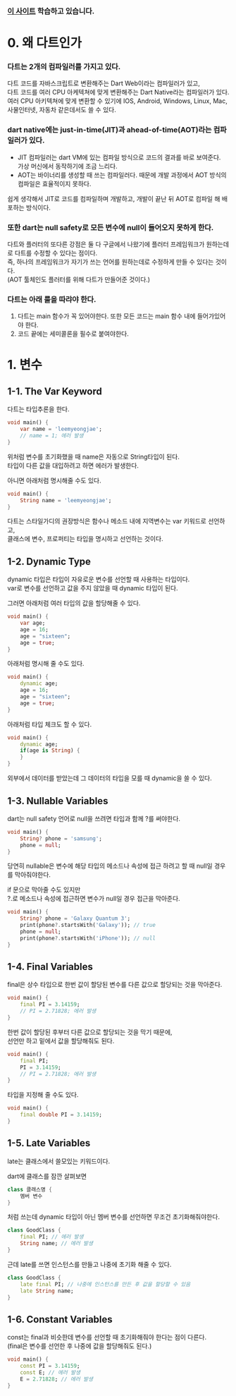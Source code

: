 ### **[이 사이트](https://nomadcoders.co/) 학습하고 있습니다.**

# **0. 왜 다트인가**

### **다트는 2개의 컴파일러를 가지고 있다.**
다트 코드를 자바스크립트로 변환해주는 Dart Web이라는 컴파일러가 있고, <br>
다트 코드를 여러 CPU 아케텍쳐에 맞게 변환해주는 Dart Native라는 컴파일러가 있다.<br>
여러 CPU 아키텍쳐에 맞게 변환할 수 있기에 IOS, Android, Windows, Linux, Mac, 사물인터넷, 자동차 같은데서도 쓸 수 있다.

### **dart native에는 just-in-time(JIT)과 ahead-of-time(AOT)라는 컴파일러가 있다.**
- JIT 컴파일러는 dart VM에 있는 컴파일 방식으로 코드의 결과를 바로 보여준다.<br>
가상 머신에서 동작하기에 조금 느리다.
- AOT는 바이너리를 생성할 때 쓰는 컴파일러다. 때문에 개발 과정에서 AOT 방식의 컴파일은 효율적이지 못하다.

쉽게 생각해서 JIT로 코드를 컴파일하며 개발하고, 개발이 끝난 뒤 AOT로 컴파일 해 배포하는 방식이다.

### **또한 dart는 null safety로 모든 변수에 null이 들어오지 못하게 한다.**

다트와 플러터의 또다른 강점은 둘 다 구글에서 나왔기에 플러터 프레임워크가 원하는데로 다트를 수정할 수 있다는 점이다.<br>
즉, 하나의 프레임워크가 자기가 쓰는 언어를 원하는데로 수정하게 만들 수 있다는 것이다.<br>
(AOT 툴체인도 플러터를 위해 다트가 만들어준 것이다.)

### **다트는 아래 룰을 따랴야 한다.**
1. 다트는 main 함수가 꼭 있어야한다. 또한 모든 코드는 main 함수 내에 들어가있어야 한다.
2. 코드 끝에는 세미콜론을 필수로 붙여야한다.

# **1. 변수**
## **1-1. The Var Keyword**
다트는 타입추론을 한다.
```dart
void main() {
    var name = 'leemyeongjae';
    // name = 1; 에러 발생
}
```
위처럼 변수를 초기화했을 때 name은 자동으로 String타입이 된다.<br>
타입이 다른 값을 대입하려고 하면 에러가 발생한다.

아니면 아래처럼 명시해줄 수도 있다.
```dart
void main() {
    String name = 'leemyeongjae';
}
```

다트는 스타일가디의 권장방식은 함수나 메소드 내에 지역변수는 var 키워드로 선언하고,<br>
클래스에 변수, 프로퍼티는 타입을 명시하고 선언하는 것이다.

## **1-2. Dynamic Type**
dynamic 타입은 타입이 자유로운 변수를 선언할 때 사용하는 타입이다.<br>
var로 변수를 선언하고 값을 주지 않았을 때 dynamic 타입이 된다.

그러면 아래처럼 여러 타입의 값을 할당해줄 수 있다.
```dart
void main() {
    var age;
    age = 16;
    age = "sixteen";
    age = true;
}
```

아래처럼 명시해 줄 수도 있다.
```dart
void main() {
    dynamic age;
    age = 16;
    age = "sixteen";
    age = true;
}
```

아래처럼 타입 체크도 할 수 있다.
```dart
void main() {
    dynamic age;
    if(age is String) {
    }
}
```

외부에서 데이터를 받았는데 그 데이터의 타입을 모를 때 dynamic을 쓸 수 있다.

## **1-3. Nullable Variables**
dart는 null safety 언어로 null을 쓰려면 타입과 함께 ?를 써야한다.
```dart
void main() {
    String? phone = 'samsung';
    phone = null;
}
```
당연히 nullable은 변수에 해당 타입의 메소드나 속성에 접근 하려고 할 때 null일 경우를 막아줘야한다.

if 문으로 막아줄 수도 있지만<br>
?.로 메소드나 속성에 접근하면 변수가 null일 경우 접근을 막아준다.
```dart
void main() {
    String? phone = 'Galaxy Quantum 3';
    print(phone?.startsWith('Galaxy')); // true
    phone = null;
    print(phone?.startsWith('iPhone')); // null
}
```

## **1-4. Final Variables**
final은 상수 타입으로 한번 값이 할당된 변수를 다른 값으로 할당되는 것을 막아준다.
```dart
void main() {
    final PI = 3.14159;
    // PI = 2.71828; 에러 발생
}
```
한번 값이 할당된 후부터 다른 값으로 할당되는 것을 막기 때문에,<br>
선언만 하고 밑에서 값을 할당해줘도 된다.
```dart
void main() {
    final PI;
    PI = 3.14159;
    // PI = 2.71828; 에러 발생
}
```
타입을 지정해 줄 수도 있다.
```dart
void main() {
    final double PI = 3.14159;
}
```

## **1-5. Late Variables**
late는 클래스에서 쓸모있는 키워드이다.

dart에 클래스를 잠깐 살펴보면
```dart
class 클래스명 {
    멤버 변수
}
```

처럼 쓰는데 dynamic 타입이 아닌 멤버 변수를 선언하면 무조건 초기화해줘야한다.
```dart
class GoodClass {
    final PI; // 에러 발생
    String name; // 에러 발생
}
```

근데 late를 쓰면 인스턴스를 만들고 나중에 초기화 해줄 수 있다.
```dart
class GoodClass {
    late final PI; // 나중에 인스턴스를 만든 후 값을 할당할 수 있음
    late String name;
}
```

## **1-6. Constant Variables**
const는 final과 비슷한데 변수를 선언할 때 초기화해줘야 한다는 점이 다른다.<br>
(final은 변수를 선언한 후 나중에 값을 할당해줘도 된다.)
```dart
void main() {
    const PI = 3.14159;
    const E; // 에러 발생
    E = 2.71828; // 에러 발생
}
```